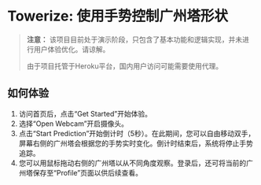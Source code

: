 # Towerize: 使用手势控制广州塔形状

> **注意：** 该项目目前处于演示阶段，只包含了基本功能和逻辑实现，并未进行用户体验优化。请谅解。
>
> 由于项目托管于Heroku平台，国内用户访问可能需要使用代理。

## 如何体验

1. 访问首页后，点击“Get Started”开始体验。
2. 选择“Open Webcam”开启摄像头。
3. 点击“Start Prediction”开始倒计时（5秒）。在此期间，您可以自由移动双手，屏幕右侧的广州塔会根据您的手势实时变化。倒计时结束后，系统将停止手势追踪。
4. 您可以用鼠标拖动右侧的广州塔以从不同角度观察。登录后，还可将当前的广州塔保存至“Profile”页面以供后续查看。
